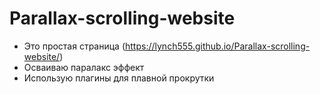 # Parallax-scrolling-website 
- Это простая страница (https://lynch555.github.io/Parallax-scrolling-website/)
- Осваиваю паралакс эффект
- Использую плагины для плавной прокрутки
